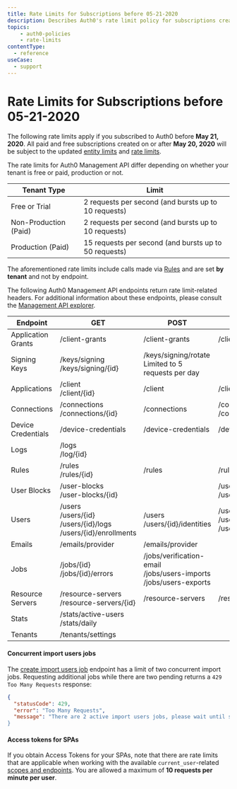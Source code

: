 ```yaml
---
title: Rate Limits for Subscriptions before 05-21-2020
description: Describes Auth0's rate limit policy for subscriptions created before 05-21-2020 when working with Auth0 API endpoints.
topics:
    - auth0-policies
    - rate-limits
contentType:
  - reference
useCase:
  - support
---
```

# Rate Limits for Subscriptions before 05-21-2020

The following rate limits apply if you subscribed to Auth0 before **May 21, 2020**. All paid and free subscriptions created on or after **May 20, 2020** will be subject to the updated [entity limits](/policies/entity-limits) and [rate limits](/rate-limits). 

The rate limits for Auth0 Management API differ depending on whether your tenant is free or paid, production or not.

| Tenant Type | Limit |
| - | - |
| Free or Trial | 2 requests per second (and bursts up to 10 requests) |
| Non-Production (Paid) | 2 requests per second (and bursts up to 10 requests) |
| Production (Paid) | 15 requests per second (and bursts up to 50 requests) |

The aforementioned rate limits include calls made via [Rules](/rules) and are set **by tenant** and not by endpoint.

The following Auth0 Management API endpoints return rate limit-related headers. For additional information about these endpoints, please consult the [Management API explorer](/api/management/v2).

<table class="table">
  <thead>
    <tr>
      <th><strong>Endpoint</strong></th>
      <th><strong>GET</strong></th>
      <th><strong>POST</strong></th>
      <th><strong>DELETE</strong></th>
      <th><strong>PATCH</strong></th>
      <th><strong>PUT</strong></th>
    </tr>
  </thead>
  <tbody>
  <tr>
      <td>Application Grants</td>
      <td>/client-grants</td>
      <td>/client-grants</td>
      <td>/client-grants/{id}</td>
      <td>/client-grants/{id}</td>
      <td></td>
  </tr>
    <tr>
    <td>Signing Keys</td>
      <td>/keys/signing<br>/keys/signing/{id}</td>
      <td>/keys/signing/rotate<br>Limited to 5 requests per day</td>
      <td></td>
      <td></td>
      <td>/keys/signing/{kid}/revoke</td>
  </tr>
  <tr>
      <td>Applications</td>
      <td>/client <br />/client/{id}</td>
      <td>/client</td>
      <td>/client/{id}</td>
      <td>/client/{id}</td>
      <td></td>
  </tr>
  <tr>
      <td>Connections</td>
      <td>/connections <br />/connections/{id}</td>
      <td>/connections</td>
      <td>/connections/{id} <br />/connections/{id}/users</td>
      <td>/connections/{id}</td>
      <td></td>
  </tr>
  <tr>
      <td>Device Credentials</td>
      <td>/device-credentials</td>
      <td>/device-credentials</td>
      <td>/device-credentials/{id}</td>
      <td></td>
      <td></td>
  </tr>
  <tr>
      <td>Logs</td>
      <td>/logs <br />/log/{id}</td>
      <td></td>
      <td></td>
      <td></td>
      <td></td>
  </tr>
  <tr>
      <td>Rules</td>
      <td>/rules <br />/rules/{id}</td>
      <td>/rules</td>
      <td>/rules/{id}</td>
      <td>/rules/{id}</td>
      <td></td>
  </tr>
  <tr>
      <td>User Blocks</td>
      <td>/user-blocks <br />/user-blocks/{id}</td>
      <td></td>
      <td>/user-blocks <br />/user-blocks/{id}</td>
      <td></td>
      <td></td>
  </tr>
  <tr>
      <td>Users</td>
      <td>/users <br /> /users/{id} <br />/users/{id}/logs <br />/users/{id}/enrollments</td>
      <td>/users <br />/users/{id}/identities</td>
      <td>/users/{id} <br />/users/{id}/identities <br />/users/{id}/multifactor/{provider}</td>
      <td>/users/{id}</td>
      <td></td>
  </tr>
  <tr>
      <td>Emails</td>
      <td>/emails/provider</td>
      <td>/emails/provider</td>
      <td></td>
      <td>/emails/provider</td>
      <td></td>
  </tr>
  <tr>
      <td>Jobs</td>
      <td>/jobs/{id} <br /> /jobs/{id}/errors</td>
      <td>/jobs/verification-email <br />/jobs/users-imports <br />/jobs/users-exports</td>
      <td></td>
      <td></td>
      <td></td>
  </tr>
  <tr>
      <td>Resource Servers</td>
      <td>/resource-servers <br />/resource-servers/{id}</td>
      <td>/resource-servers</td>
      <td>/resource-servers/{id}</td>
      <td>/resource-servers/{id}</td>
      <td></td>
  </tr>
  <tr>
      <td>Stats</td>
      <td>/stats/active-users <br />/stats/daily</td>
      <td></td>
      <td></td>
      <td></td>
      <td></td>
  </tr>
  <tr>
      <td>Tenants</td>
      <td>/tenants/settings</td>
      <td></td>
      <td></td>
      <td>/tenants/settings</td>
      <td></td>
  </tr>
  </tbody>
</table>

#### Concurrent import users jobs

The [create import users job](/api/management/v2#!/Jobs/post_users_imports) endpoint has a limit of two concurrent import jobs. Requesting additional jobs while there are two pending returns a `429 Too Many Requests` response:

```json
{
  "statusCode": 429,
  "error": "Too Many Requests",
  "message": "There are 2 active import users jobs, please wait until some of them are finished and try again
}
```

#### Access tokens for SPAs

If you obtain Access Tokens for your SPAs, note that there are rate limits that are applicable when working with the available `current_user`-related [scopes and endpoints](/api/management/v2/get-access-tokens-for-spas#available-scopes-and-endpoints). You are allowed a maximum of **10 requests per minute per user**.
